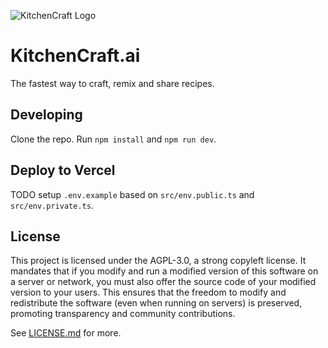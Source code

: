![KitchenCraft Logo](https://github.com/jonmumm/KitchenCraft/assets/718391/0f4b6557-ba4e-4f31-b845-758fb57d18c5)

# KitchenCraft.ai

The fastest way to craft, remix and share recipes.

## Developing

Clone the repo. Run `npm install` and `npm run dev`.

## Deploy to Vercel

TODO setup `.env.example` based on `src/env.public.ts` and `src/env.private.ts`.

## License

This project is licensed under the AGPL-3.0, a strong copyleft license. It mandates that if you modify and run a modified version of this software on a server or network, you must also offer the source code of your modified version to your users. This ensures that the freedom to modify and redistribute the software (even when running on servers) is preserved, promoting transparency and community contributions.

See [LICENSE.md](/LICENSE.md) for more.
